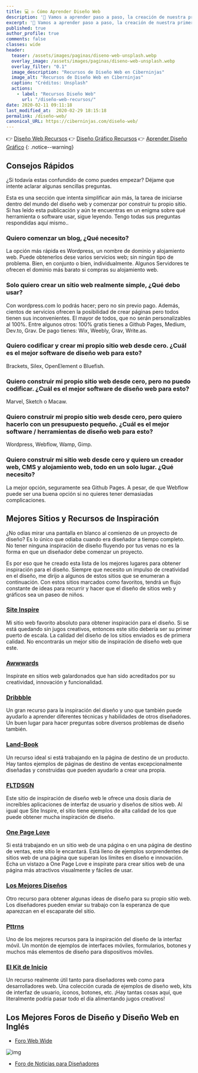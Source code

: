 ```yaml
---
title: 💻 ▷ Cómo Aprender Diseño Web
description: '🔨 Vamos a aprender paso a paso, la creación de nuestra primera página web hasta lograr ser diseñadores web expertos'
excerpt: '🔨 Vamos a aprender paso a paso, la creación de nuestra primera página web hasta lograr ser diseñadores web expertos'
published: true
author_profile: true
comments: false
classes: wide
header:
  teaser: /assets/images/paginas/diseno-web-unsplash.webp
  overlay_image: /assets/images/paginas/diseno-web-unsplash.webp
  overlay_filter: "0.1"
  image_description: "Recursos de Diseño Web en Ciberninjas"
  image_alt: "Recursos de Diseño Web en Ciberninjas"
  caption: "Créditos: Unsplash"
  actions:
    - label: "Recursos Diseño Web"
      url: "/diseño-web-recursos/"
date: 2020-02-11 09:11:18
last_modified_at:  2020-02-29 18:15:18
permalink: /diseño-web/
canonical_URL: https://ciberninjas.com/diseño-web/
---
```


👉 [Diseño Web Recursos](/diseño-web-recursos/)
👉 [Diseño Gráfico Recursos](/diseño-grafico-recursos/)
👉 [Aprender Diseño Gráfico](/diseño-grafico/)
{: .notice--warning}

## Consejos Rápidos

¿Si todavía estas confundido de como puedes empezar? Déjame que intente aclarar algunas sencillas preguntas.

Esta es una sección que intenta simplificar aún más, la tarea de iniciarse dentro del mundo del diseño web y comenzar por construir tu propio sitio. Si has leído esta publicación y aún te encuentras en un enigma sobre qué herramienta o software usar, sigue leyendo. Tengo todas sus preguntas respondidas aquí mismo..

### Quiero  comenzar un blog, ¿Qué necesito?

La opción más rápida es Wordpress, un nombre de dominio y alojamiento web. Puede obtenerlos dese varios servicios web; sin ningún tipo de problema. Bien, en conjunto o bien, individualmente. Algunos Servidores te ofrecen el dominio más barato si compras su alojamiento web.<!-- bluehost - hostgatar, otors afiliados?-->

### Solo quiero crear un sitio web realmente simple, ¿Qué debo usar?

Con wordpress.com lo podrás hacer; pero no sin previo pago. Además, cientos de servicios ofrecen la posibilidad de crear páginas pero todos tienen sus inconvenientes. El mayor de todos, que no serán personalizables al 100%. Entre algunos otros: 100% gratis tienes a Github Pages, Medium, Dev.to, Grav. De pago tienes: Wix, Weebly, Grav, Write.as.

### Quiero codificar y crear mi propio sitio web desde cero. ¿Cuál es el mejor software de diseño web para esto?

Brackets, Silex, OpenElement o Bluefish.

### Quiero construir mi propio sitio web desde cero, pero no puedo codificar. ¿Cuál es el mejor software de diseño web para esto?

Marvel, Sketch o Macaw.

### Quiero construir mi propio sitio web desde cero, pero quiero hacerlo con un presupuesto pequeño. ¿Cuál es el mejor software / herramientas de diseño web para esto?

Wordpress, Webflow, Wamp, Gimp.

### Quiero construir mi sitio web desde cero y quiero un creador web, CMS y alojamiento web, todo en un solo lugar. ¿Qué necesito?

La mejor opción, seguramente sea Github Pages. A pesar, de que Webflow puede ser una buena opción si no quieres tener demasiadas complicaciones.

## Mejores Sitios y Recursos de Inspiración

¿No odias mirar una pantalla en blanco al comienzo de un proyecto de diseño? Es lo único que odiaba cuando era diseñador a tiempo completo. No tener ninguna inspiración de diseño fluyendo por tus venas no es la forma en que un diseñador debe comenzar un proyecto.

Es por eso que he creado esta lista de los mejores lugares para obtener inspiración para el diseño. Siempre que necesito un impulso de creatividad en el diseño, me dirijo a algunos de estos sitios que se enumeran a continuación. Con estos sitios marcados como favoritos, tendrá un flujo constante de ideas para recurrir y hacer que el diseño de sitios web y gráficos sea un paseo de niños.

### [Site Inspire](https://www.siteinspire.com/)

Mi sitio web favorito absoluto para obtener inspiración para el diseño. Si se está quedando sin jugos creativos, entonces este sitio debería ser su primer puerto de escala. La calidad del diseño de los sitios enviados es de primera calidad. No encontrarás un mejor sitio de inspiración de diseño web que este.

### [Awwwards](http://www.awwwards.com/)

Inspírate en sitios web galardonados que han sido acreditados por su creatividad, innovación y funcionalidad.

### [Dribbble](https://dribbble.com/)

Un gran recurso para la inspiración del diseño y uno que también puede ayudarlo a aprender diferentes técnicas y habilidades de otros diseñadores. Un buen lugar para hacer preguntas sobre diversos problemas de diseño también.

### [Land-Book](https://land-book.com/)

Un recurso ideal si está trabajando en la página de destino de un producto. Hay tantos ejemplos de páginas de destino de ventas excepcionalmente diseñadas y construidas que pueden ayudarlo a crear una propia.

### [FLTDSGN](http://www.fltdsgn.com/)

Este sitio de inspiración de diseño web le ofrece una dosis diaria de increíbles aplicaciones de interfaz de usuario y diseños de sitios web. Al igual que Site Inspire, el sitio tiene ejemplos de alta calidad de los que puede obtener mucha inspiración de diseño.

### [One Page Love](https://onepagelove.com/)

Si está trabajando en un sitio web de una página o en una página de destino de ventas, este sitio le encantará. Está lleno de ejemplos sorprendentes de sitios web de una página que superan los límites en diseño e innovación. Echa un vistazo a One Page Love e inspírate para crear sitios web de una página más atractivos visualmente y fáciles de usar.

### [Los Mejores Diseños](https://www.thebestdesigns.com/)

Otro recurso para obtener algunas ideas de diseño para su propio sitio web. Los diseñadores pueden enviar su trabajo con la esperanza de que aparezcan en el escaparate del sitio.

### [Pttrns](https://pttrns.com/)

Uno de los mejores recursos para la inspiración del diseño de la interfaz móvil. Un montón de ejemplos de interfaces móviles, formularios, botones y muchos más elementos de diseño para dispositivos móviles.

### [El Kit de Inicio](http://www.thestarterkit.info/)

Un recurso realmente útil tanto para diseñadores web como para desarrolladores web. Una colección curada de ejemplos de diseño web, kits de interfaz de usuario, íconos, botones, etc. ¡Hay tantas cosas aquí, que literalmente podría pasar todo el día alimentando jugos creativos!


## Los Mejores  Foros de Diseño y Diseño Web en Inglés

* [Foro Web Wide](https://webwide.io/)

![img](https://i.ibb.co/T0SG9Mf/image.png 'Captura de pantalla del foro Webwide | Ciberninjas')

* [Foro de Noticias para Diseñadores](https://www.designernews.co/)
